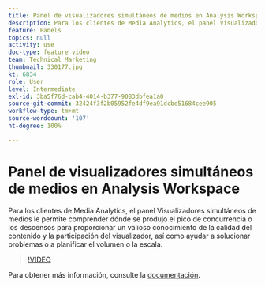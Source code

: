 ```yaml
---
title: Panel de visualizadores simultáneos de medios en Analysis Workspace
description: Para los clientes de Media Analytics, el panel Visualizadores simultáneos de medios le permite comprender dónde se produjo el pico de concurrencia o los descensos para proporcionar un valioso conocimiento de la calidad del contenido y la participación del visualizador, así como ayudar a solucionar problemas o a planificar el volumen o la escala.
feature: Panels
topics: null
activity: use
doc-type: feature video
team: Technical Marketing
thumbnail: 330177.jpg
kt: 6834
role: User
level: Intermediate
exl-id: 3ba5f76d-cab4-4014-b377-9083dbfea1a0
source-git-commit: 32424f3f2b05952fe4df9ea91dcbe51684cee905
workflow-type: tm+mt
source-wordcount: '107'
ht-degree: 100%

---
```


# Panel de visualizadores simultáneos de medios en Analysis Workspace

Para los clientes de Media Analytics, el panel Visualizadores simultáneos de medios le permite comprender dónde se produjo el pico de concurrencia o los descensos para proporcionar un valioso conocimiento de la calidad del contenido y la participación del visualizador, así como ayudar a solucionar problemas o a planificar el volumen o la escala.

>[!VIDEO](https://video.tv.adobe.com/v/342835/?quality=12&learn=on&captions=spa)

Para obtener más información, consulte la [documentación](https://experienceleague.adobe.com/docs/analytics/analyze/analysis-workspace/panels/media-concurrent-viewers.html?lang=es#analysis-workspace).
